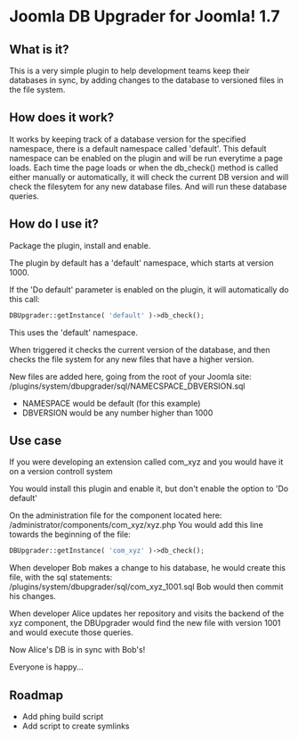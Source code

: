 Joomla DB Upgrader for Joomla! 1.7
================================

What is it?
---------------------------------------
This is a very simple plugin to help development teams keep their databases in sync, by adding changes to the database to versioned files in the file system.

How does it work?
---------------------------------
It works by keeping track of a database version for the specified namespace, there is a default namespace called 'default'. This default namespace can be enabled on the plugin and will be run everytime a page loads.
Each time the page loads or when the db_check() method is called either manually or automatically, it will check the current DB version and will check the filesytem for any new database files. And will run these database queries.

How do I use it?
-----------------------------
Package the plugin, install and enable.

The plugin by default has a 'default' namespace, which starts at version 1000.

If the 'Do default' parameter is enabled on the plugin, it will automatically do this call:
```php
DBUpgrader::getInstance( 'default' )->db_check();
```
This uses the 'default' namespace.

When triggered it checks the current version of the database, and then checks the file system for any new files that have a higher version.

New files are added here, going from the root of your Joomla site:
    /plugins/system/dbupgrader/sql/NAMECSPACE_DBVERSION.sql
- NAMESPACE would be default (for this example)
- DBVERSION would be any number higher than 1000

Use case
-----------------------------
If you were developing an extension called com_xyz and you would have it on a version controll system

You would install this plugin and enable it, but don't enable the option to 'Do default'

On the administration file for the component located here:
    /administrator/components/com_xyz/xyz.php
You would add this line towards the beginning of the file:
```php
DBUpgrader::getInstance( 'com_xyz' )->db_check();
```
When developer Bob makes a change to his database, he would create this file, with the sql statements:
    /plugins/system/dbupgrader/sql/com_xyz_1001.sql
Bob would then commit his changes.

When developer Alice updates her repository and visits the backend of the xyz component, the DBUpgrader would find the new file with version 1001 and would execute those queries.

Now Alice's DB is in sync with Bob's!

Everyone is happy...

Roadmap
-----------------------------
- Add phing build script
- Add script to create symlinks

